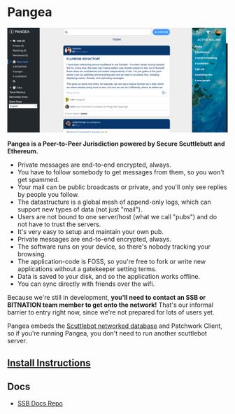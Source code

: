 # Pangea

![screenshot](./screenshot.png)

**Pangea is a Peer-to-Peer Jurisdiction powered by Secure Scuttlebutt and Ethereum.**

 - Private messages are end-to-end encrypted, always.
 - You have to follow somebody to get messages from them, so you won't get spammed.
 - Your mail can be public broadcasts or private, and you'll only see replies by people you follow.
 - The datastructure is a global mesh of append-only logs, which can support new types of data (not just "mail").
 - Users are not bound to one server/host (what we call "pubs") and do not have to trust the servers.
 - It's very easy to setup and maintain your own pub.
 - Private messages are end-to-end encrypted, always.
 - The software runs on your device, so there's nobody tracking your browsing.
 - The application-code is FOSS, so you're free to fork or write new applications without a gatekeeper setting terms.
 - Data is saved to your disk, and so the application works offline.
 - You can sync directly with friends over the wifi. 

Because we're still in development, **you'll need to contact an SSB or BITNATION team member to get onto the network!**
That's our informal barrier to entry right now, since we're not prepared for lots of users yet.

Pangea embeds the [Scuttlebot networked database](https://github.com/ssbc/scuttlebot) and Patchwork Client, so if you're running Pangea, you don't need to run another scuttlebot server.

## [Install Instructions](./docs/install.md)

## Docs

- [SSB Docs Repo](https://github.com/ssbc/docs)
